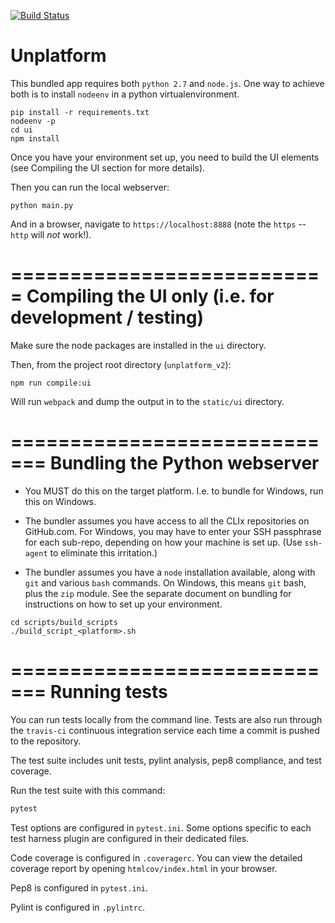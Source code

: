 [![Build Status](https://travis-ci.org/CLIxIndia-Dev/unplatform_v2.svg?branch=master)](https://travis-ci.org/CLIxIndia-Dev/unplatform_v2)

# Unplatform

This bundled app requires both `python 2.7` and `node.js`. One way to achieve both is to
install `nodeenv` in a python virtualenvironment.

```
pip install -r requirements.txt
nodeenv -p
cd ui
npm install
```

Once you have your environment set up, you need to build the UI elements
(see Compiling the UI section for more details).

Then you can run the local webserver:

```
python main.py
```

And in a browser, navigate to `https://localhost:8888` (note the `https` --
  `http` will *not* work!).

===========================
Compiling the UI only (i.e. for development / testing)
===========================

Make sure the node packages are installed in the `ui` directory.

Then, from the project root directory (`unplatform_v2`):

```
npm run compile:ui
```

Will run `webpack` and dump the output in to the `static/ui` directory.



=============================
Bundling the Python webserver
=============================

* You MUST do this on the target platform. I.e. to bundle for Windows, run this
  on Windows.

* The bundler assumes you have access to all the CLIx repositories on GitHub.com.
  For Windows, you may have to enter your SSH passphrase for each sub-repo,
  depending on how your machine is set up. (Use `ssh-agent` to eliminate this 
  irritation.)

* The bundler assumes you have a `node` installation available, along with
  `git` and various `bash` commands. On Windows, this means `git` bash, plus
  the `zip` module. See the separate document on bundling for instructions
  on how to set up your environment.

```
cd scripts/build_scripts
./build_script_<platform>.sh
```

=============================
Running tests
=============================

You can run tests locally from the command line.  Tests are also run through
the ``travis-ci`` continuous integration service each time a commit is pushed 
to the repository.

The test suite includes unit tests, pylint analysis, pep8 compliance, and 
test coverage.

Run the test suite with this command:

```bash
pytest
```

Test options are configured in ``pytest.ini``.  Some options specific to each 
test harness plugin are configured in their dedicated files.

Code coverage is configured in ``.coveragerc``.  You can view the detailed 
coverage report by opening ``htmlcov/index.html`` in your browser.

Pep8 is configured in ``pytest.ini``.

Pylint is configured in ``.pylintrc``.



